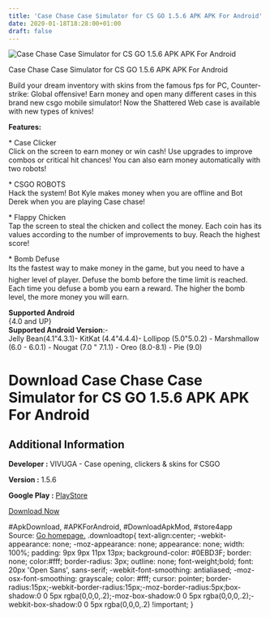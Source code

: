 ```yaml
---
title: 'Case Chase Case Simulator for CS GO 1.5.6 APK APK For Android'
date: 2020-01-18T18:28:00+01:00
draft: false
---
```


![Case Chase Case Simulator for CS GO 1.5.6 APK APK For Android](https://i2.wp.com/apkhome.net/wp-content/uploads/2020/01/Case-Chase-Case-Simulator-for-CS-GO-1.5.6.png "Case Chase Case Simulator for CS GO 1.5.6 APK APK For Android")

  

Case Chase Case Simulator for CS GO 1.5.6 APK APK For Android

Build your dream inventory with skins from the famous fps for PC, Counter-strike: Global offensive! Earn money and open many different cases in this brand new csgo mobile simulator! Now the Shattered Web case is available with new types of knives!

**Features:**

\* Case Clicker  
Click on the screen to earn money or win cash! Use upgrades to improve combos or critical hit chances! You can also earn money automatically with two robots!

\* CSGO ROBOTS  
Hack the system! Bot Kyle makes money when you are offline and Bot Derek when you are playing Case chase!

\* Flappy Chicken  
Tap the screen to steal the chicken and collect the money. Each coin has its values according to the number of improvements to buy. Reach the highest score!

\* Bomb Defuse  
Its the fastest way to make money in the game, but you need to have a higher level of player. Defuse the bomb before the time limit is reached. Each time you defuse a bomb you earn a reward. The higher the bomb level, the more money you will earn.

**Supported Android**  
{4.0 and UP}  
**Supported Android Version**:-  
Jelly Bean(4.1"4.3.1)- KitKat (4.4"4.4.4)- Lollipop (5.0"5.0.2) - Marshmallow (6.0 - 6.0.1) - Nougat (7.0 " 7.1.1) - Oreo (8.0-8.1) - Pie (9.0)

Download Case Chase Case Simulator for CS GO 1.5.6 APK APK For Android
======================================================================

Additional Information
----------------------

**Developer :** VIVUGA - Case opening, clickers & skins for CSGO

**Version :** 1.5.6

**Google Play :** [PlayStore](https://play.google.com/store/apps/details?id=com.kommadot.casesimulator)

  

[Download Now](https://store4app.co/post/case-chase-case-simulator-for-cs-go-1-5-6-apk-apk-for-android_1579368380)

  
#ApkDownload, #APKForAndroid, #DownloadApkMod, #store4app  
Source: [Go homepage.](https://store4app.co/post/case-chase-case-simulator-for-cs-go-1-5-6-apk-apk-for-android_1579368380) .downloadtop{ text-align:center; -webkit-appearance: none; -moz-appearance: none; appearance: none; width: 100%; padding: 9px 9px 11px 13px; background-color: #0EBD3F; border: none; color:#fff; border-radius: 3px; outline: none; font-weight;bold; font: 20px 'Open Sans', sans-serif; -webkit-font-smoothing: antialiased; -moz-osx-font-smoothing: grayscale; color: #fff; cursor: pointer; border-radius:15px;-webkit-border-radius:15px;-moz-border-radius:5px;box-shadow:0 0 5px rgba(0,0,0,.2);-moz-box-shadow:0 0 5px rgba(0,0,0,.2);-webkit-box-shadow:0 0 5px rgba(0,0,0,.2) !important; }